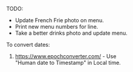 TODO:

* Update French Frie photo on menu.
* Print new menu numbers for line.
* Take a better drinks photo and update menu.

To convert dates:
1) https://www.epochconverter.com/ - Use  
   "Human date to Timestamp" in Local time.

